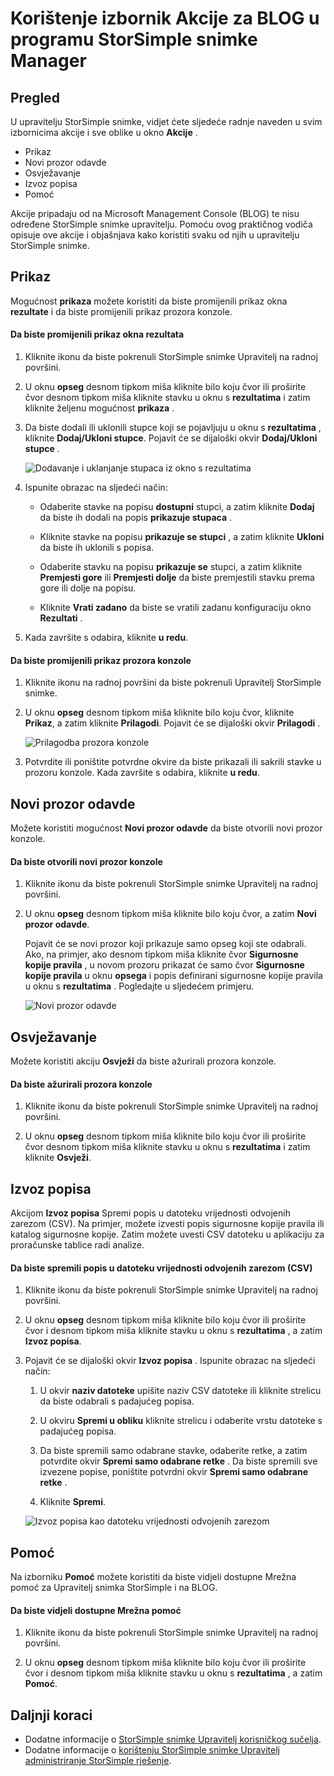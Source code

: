 <properties 
   pageTitle="Izbornik Akcije za BLOG StorSimple snimke Upravitelj | Microsoft Azure"
   description="U članku se opisuje kako koristiti standardni izbornik Akcije za Microsoft Management Console (BLOG) u upravitelju StorSimple snimke."
   services="storsimple"
   documentationCenter="NA"
   authors="SharS"
   manager="carmonm"
   editor="" />
<tags 
   ms.service="storsimple"
   ms.devlang="NA"
   ms.topic="article"
   ms.tgt_pltfrm="NA"
   ms.workload="TBD"
   ms.date="04/25/2016"
   ms.author="v-sharos" />

# <a name="use-the-mmc-menu-actions-in-storsimple-snapshot-manager"></a>Korištenje izbornik Akcije za BLOG u programu StorSimple snimke Manager

## <a name="overview"></a>Pregled

U upravitelju StorSimple snimke, vidjet ćete sljedeće radnje naveden u svim izbornicima akcije i sve oblike u okno **Akcije** . 

- Prikaz
- Novi prozor odavde 
- Osvježavanje 
- Izvoz popisa 
- Pomoć 

Akcije pripadaju od na Microsoft Management Console (BLOG) te nisu određene StorSimple snimke upravitelju. Pomoću ovog praktičnog vodiča opisuje ove akcije i objašnjava kako koristiti svaku od njih u upravitelju StorSimple snimke.

## <a name="view"></a>Prikaz

Mogućnost **prikaza** možete koristiti da biste promijenili prikaz okna **rezultate** i da biste promijenili prikaz prozora konzole. 

#### <a name="to-change-the-results-pane-view"></a>Da biste promijenili prikaz okna rezultata

1. Kliknite ikonu da biste pokrenuli StorSimple snimke Upravitelj na radnoj površini.

2. U oknu **opseg** desnom tipkom miša kliknite bilo koju čvor ili proširite čvor desnom tipkom miša kliknite stavku u oknu s **rezultatima** i zatim kliknite željenu mogućnost **prikaza** . 

3. Da biste dodali ili uklonili stupce koji se pojavljuju u oknu s **rezultatima** , kliknite **Dodaj/Ukloni stupce**. Pojavit će se dijaloški okvir **Dodaj/Ukloni stupce** .

    ![Dodavanje i uklanjanje stupaca iz okno s rezultatima](./media/storsimple-snapshot-manager-mmc-menu/HCS_SSM_Add_remove_columns.png) 

4. Ispunite obrazac na sljedeći način:

    - Odaberite stavke na popisu **dostupni** stupci, a zatim kliknite **Dodaj** da biste ih dodali na popis **prikazuje stupaca** . 

    - Kliknite stavke na popisu **prikazuje se stupci** , a zatim kliknite **Ukloni** da biste ih uklonili s popisa. 

    - Odaberite stavku na popisu **prikazuje se** stupci, a zatim kliknite **Premjesti gore** ili **Premjesti dolje** da biste premjestili stavku prema gore ili dolje na popisu. 

    - Kliknite **Vrati zadano** da biste se vratili zadanu konfiguraciju okno **Rezultati** . 

5. Kada završite s odabira, kliknite **u redu**. 

#### <a name="to-change-the-console-window-view"></a>Da biste promijenili prikaz prozora konzole

1. Kliknite ikonu na radnoj površini da biste pokrenuli Upravitelj StorSimple snimke.

2. U oknu **opseg** desnom tipkom miša kliknite bilo koju čvor, kliknite **Prikaz**, a zatim kliknite **Prilagodi**. Pojavit će se dijaloški okvir **Prilagodi** .

    ![Prilagodba prozora konzole](./media/storsimple-snapshot-manager-mmc-menu/HCS_SSM_Customize.png) 

3. Potvrdite ili poništite potvrdne okvire da biste prikazali ili sakrili stavke u prozoru konzole. Kada završite s odabira, kliknite **u redu**.

## <a name="new-window-from-here"></a>Novi prozor odavde

Možete koristiti mogućnost **Novi prozor odavde** da biste otvorili novi prozor konzole.

#### <a name="to-open-a-new-console-window"></a>Da biste otvorili novi prozor konzole

1. Kliknite ikonu da biste pokrenuli StorSimple snimke Upravitelj na radnoj površini.

2. U oknu **opseg** desnom tipkom miša kliknite bilo koju čvor, a zatim **Novi prozor odavde**. 

    Pojavit će se novi prozor koji prikazuje samo opseg koji ste odabrali. Ako, na primjer, ako desnom tipkom miša kliknite čvor **Sigurnosne kopije pravila** , u novom prozoru prikazat će samo čvor **Sigurnosne kopije pravila** u oknu **opsega** i popis definirani sigurnosne kopije pravila u oknu s **rezultatima** . Pogledajte u sljedećem primjeru.

    ![Novi prozor odavde](./media/storsimple-snapshot-manager-mmc-menu/HCS_SSM_NewWindow.png) 
 
## <a name="refresh"></a>Osvježavanje

Možete koristiti akciju **Osvježi** da biste ažurirali prozora konzole.

#### <a name="to-update-the-console-window"></a>Da biste ažurirali prozora konzole

1. Kliknite ikonu da biste pokrenuli StorSimple snimke Upravitelj na radnoj površini.

2. U oknu **opseg** desnom tipkom miša kliknite bilo koju čvor ili proširite čvor desnom tipkom miša kliknite stavku u oknu s **rezultatima** i zatim kliknite **Osvježi**. 

## <a name="export-list"></a>Izvoz popisa

Akcijom **Izvoz popisa** Spremi popis u datoteku vrijednosti odvojenih zarezom (CSV). Na primjer, možete izvesti popis sigurnosne kopije pravila ili katalog sigurnosne kopije. Zatim možete uvesti CSV datoteku u aplikaciju za proračunske tablice radi analize.

#### <a name="to-save-a-list-in-a-comma-separated-value-csv-file"></a>Da biste spremili popis u datoteku vrijednosti odvojenih zarezom (CSV)

1. Kliknite ikonu da biste pokrenuli StorSimple snimke Upravitelj na radnoj površini. 

2. U oknu **opseg** desnom tipkom miša kliknite bilo koju čvor ili proširite čvor i desnom tipkom miša kliknite stavku u oknu s **rezultatima** , a zatim **Izvoz popisa**. 

3. Pojavit će se dijaloški okvir **Izvoz popisa** . Ispunite obrazac na sljedeći način: 

    1. U okvir **naziv datoteke** upišite naziv CSV datoteke ili kliknite strelicu da biste odabrali s padajućeg popisa.

    2. U okviru **Spremi u obliku** kliknite strelicu i odaberite vrstu datoteke s padajućeg popisa.

    3. Da biste spremili samo odabrane stavke, odaberite retke, a zatim potvrdite okvir **Spremi samo odabrane retke** . Da biste spremili sve izvezene popise, poništite potvrdni okvir **Spremi samo odabrane retke** .

    4. Kliknite **Spremi**.

    ![Izvoz popisa kao datoteku vrijednosti odvojenih zarezom](./media/storsimple-snapshot-manager-mmc-menu/HCS_SSM_Export_List.png) 
 
## <a name="help"></a>Pomoć

Na izborniku **Pomoć** možete koristiti da biste vidjeli dostupne Mrežna pomoć za Upravitelj snimka StorSimple i na BLOG.

#### <a name="to-view-available-online-help"></a>Da biste vidjeli dostupne Mrežna pomoć

1. Kliknite ikonu da biste pokrenuli StorSimple snimke Upravitelj na radnoj površini.

2. U oknu **opseg** desnom tipkom miša kliknite bilo koju čvor ili proširite čvor i desnom tipkom miša kliknite stavku u oknu s **rezultatima** , a zatim **Pomoć**. 

## <a name="next-steps"></a>Daljnji koraci

- Dodatne informacije o [StorSimple snimke Upravitelj korisničkog sučelja](storsimple-use-snapshot-manager.md).
- Dodatne informacije o [korištenju StorSimple snimke Upravitelj administriranje StorSimple rješenje](storsimple-snapshot-manager-admin.md).
